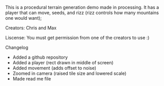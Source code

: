 This is a procedural terrain generation demo made in processing. It has a player that can move, seeds, and rizz (rizz controls how many mountains one would want);

Creators:
Chris and Max

Liscense:
You must get permission from one of the creators to use :)

Changelog

- Added a github repository
- Added a player (rect drawn in middle of screen)
- Added movement (adds offset to noise)
- Zoomed in camera (raised tile size and lowered scale)
- Made read me file
